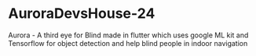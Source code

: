 # AuroraDevsHouse-24
Aurora - A  third eye for Blind made in flutter  which uses google ML kit and Tensorflow for object detection and help blind people in indoor navigation

